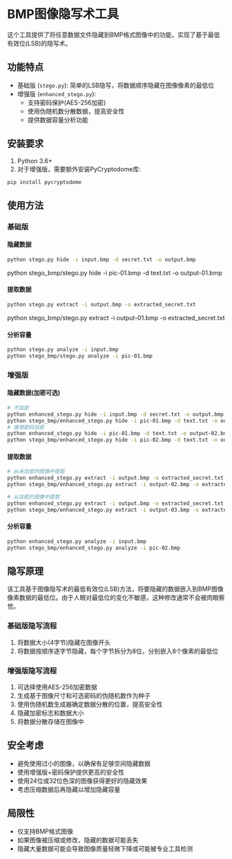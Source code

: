 # BMP图像隐写术工具

这个工具提供了将任意数据文件隐藏到BMP格式图像中的功能，实现了基于最低有效位(LSB)的隐写术。

## 功能特点

- 基础版 (`stego.py`): 简单的LSB隐写，将数据顺序隐藏在图像像素的最低位
- 增强版 (`enhanced_stego.py`): 
  - 支持密码保护(AES-256加密)
  - 使用伪随机数分散数据，提高安全性
  - 提供数据容量分析功能

## 安装要求

1. Python 3.6+
2. 对于增强版，需要额外安装PyCryptodome库:

```bash
pip install pycryptodome
```

## 使用方法

### 基础版

#### 隐藏数据
```bash
python stego.py hide -i input.bmp -d secret.txt -o output.bmp
```
python stego_bmp/stego.py hide -i pic-01.bmp -d text.txt  -o output-01.bmp
#### 提取数据
```bash
python stego.py extract -i output.bmp -o extracted_secret.txt
```
python stego_bmp/stego.py extract -i output-01.bmp -o extracted_secret.txt
#### 分析容量
```bash
python stego.py analyze -i input.bmp
python stego_bmp/stego.py analyze -i pic-01.bmp
```

### 增强版 

#### 隐藏数据(加密可选)
```bash
# 不加密
python enhanced_stego.py hide -i input.bmp -d secret.txt -o output.bmp
python stego_bmp/enhanced_stego.py hide -i pic-01.bmp -d text.txt -o output-02.bmp
# 使用密码加密
python enhanced_stego.py hide -i pic-01.bmp -d text.txt -o output-02.bmp -p PasswordJavis
python stego_bmp/enhanced_stego.py hide -i pic-02.bmp -d text.txt -o output-03.bmp -p javis
```

#### 提取数据
```bash
# 从未加密的图像中提取
python enhanced_stego.py extract -i output.bmp -o extracted_secret.txt
python stego_bmp/enhanced_stego.py extract -i output-02.bmp -o extracted_secret-01.txt

# 从加密的图像中提取
python enhanced_stego.py extract -i output.bmp -o extracted_secret.txt -p your_password
python stego_bmp/enhanced_stego.py extract -i output-03.bmp -o extracted_secret-02.txt -p javis
```

#### 分析容量
```bash
python enhanced_stego.py analyze -i input.bmp
python stego_bmp/enhanced_stego.py analyze -i pic-02.bmp
```

## 隐写原理

该工具基于图像隐写术的最低有效位(LSB)方法，将要隐藏的数据嵌入到BMP图像像素数据的最低位。由于人眼对最低位的变化不敏感，这种修改通常不会被肉眼察觉。

### 基础版隐写流程

1. 将数据大小(4字节)隐藏在图像开头
2. 将数据按顺序逐字节隐藏，每个字节拆分为8位，分别嵌入8个像素的最低位

### 增强版隐写流程

1. 可选择使用AES-256加密数据
2. 生成基于图像尺寸和可选密码的伪随机数作为种子
3. 使用伪随机数生成器确定数据分散的位置，提高安全性
4. 隐藏加密标志和数据大小
5. 将数据分散存储在图像中

## 安全考虑

- 避免使用过小的图像，以确保有足够空间隐藏数据
- 使用增强版+密码保护提供更高的安全性
- 使用24位或32位色深的图像获得更好的隐藏效果
- 考虑压缩数据后再隐藏以增加隐藏容量

## 局限性

- 仅支持BMP格式图像
- 如果图像被压缩或修改，隐藏的数据可能丢失
- 隐藏大量数据可能会导致图像质量轻微下降或可能被专业工具检测